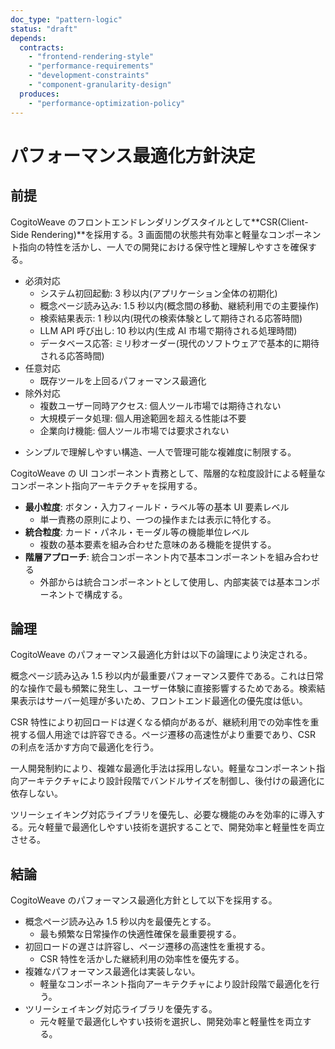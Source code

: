 ```yaml
---
doc_type: "pattern-logic"
status: "draft"
depends:
  contracts:
    - "frontend-rendering-style"
    - "performance-requirements"
    - "development-constraints"
    - "component-granularity-design"
  produces:
    - "performance-optimization-policy"
---
```


# パフォーマンス最適化方針決定

## 前提

<!-- PREMISE_BEGIN: frontend-rendering-style -->

CogitoWeave のフロントエンドレンダリングスタイルとして**CSR(Client-Side Rendering)**を採用する。3 画面間の状態共有効率と軽量なコンポーネント指向の特性を活かし、一人での開発における保守性と理解しやすさを確保する。

<!-- PREMISE_END: frontend-rendering-style -->

<!-- PREMISE_BEGIN: performance-requirements -->

- 必須対応
  - システム初回起動: 3 秒以内(アプリケーション全体の初期化)
  - 概念ページ読み込み: 1.5 秒以内(概念間の移動、継続利用での主要操作)
  - 検索結果表示: 1 秒以内(現代の検索体験として期待される応答時間)
  - LLM API 呼び出し: 10 秒以内(生成 AI 市場で期待される処理時間)
  - データベース応答: ミリ秒オーダー(現代のソフトウェアで基本的に期待される応答時間)
- 任意対応
  - 既存ツールを上回るパフォーマンス最適化
- 除外対応
  - 複数ユーザー同時アクセス: 個人ツール市場では期待されない
  - 大規模データ処理: 個人用途範囲を超える性能は不要
  - 企業向け機能: 個人ツール市場では要求されない

<!-- PREMISE_END: performance-requirements -->

<!-- PREMISE_BEGIN: development-constraints -->

- シンプルで理解しやすい構造、一人で管理可能な複雑度に制限する。

<!-- PREMISE_END: development-constraints -->

<!-- PREMISE_BEGIN: component-granularity-design -->

CogitoWeave の UI コンポーネント責務として、階層的な粒度設計による軽量なコンポーネント指向アーキテクチャを採用する。

- **最小粒度**: ボタン・入力フィールド・ラベル等の基本 UI 要素レベル
  - 単一責務の原則により、一つの操作または表示に特化する。
- **統合粒度**: カード・パネル・モーダル等の機能単位レベル
  - 複数の基本要素を組み合わせた意味のある機能を提供する。
- **階層アプローチ**: 統合コンポーネント内で基本コンポーネントを組み合わせる
  - 外部からは統合コンポーネントとして使用し、内部実装では基本コンポーネントで構成する。

<!-- PREMISE_END: component-granularity-design -->

## 論理

CogitoWeave のパフォーマンス最適化方針は以下の論理により決定される。

概念ページ読み込み 1.5 秒以内が最重要パフォーマンス要件である。これは日常的な操作で最も頻繁に発生し、ユーザー体験に直接影響するためである。検索結果表示はサーバー処理が多いため、フロントエンド最適化の優先度は低い。

CSR 特性により初回ロードは遅くなる傾向があるが、継続利用での効率性を重視する個人用途では許容できる。ページ遷移の高速性がより重要であり、CSR の利点を活かす方向で最適化を行う。

一人開発制約により、複雑な最適化手法は採用しない。軽量なコンポーネント指向アーキテクチャにより設計段階でバンドルサイズを制御し、後付けの最適化に依存しない。

ツリーシェイキング対応ライブラリを優先し、必要な機能のみを効率的に導入する。元々軽量で最適化しやすい技術を選択することで、開発効率と軽量性を両立させる。

## 結論

<!-- GLOBAL_CONCLUSION_BEGIN: performance-optimization-policy -->

CogitoWeave のパフォーマンス最適化方針として以下を採用する。

- 概念ページ読み込み 1.5 秒以内を最優先とする。
  - 最も頻繁な日常操作の快適性確保を最重要視する。
- 初回ロードの遅さは許容し、ページ遷移の高速性を重視する。
  - CSR 特性を活かした継続利用の効率性を優先する。
- 複雑なパフォーマンス最適化は実装しない。
  - 軽量なコンポーネント指向アーキテクチャにより設計段階で最適化を行う。
- ツリーシェイキング対応ライブラリを優先する。
  - 元々軽量で最適化しやすい技術を選択し、開発効率と軽量性を両立する。

<!-- GLOBAL_CONCLUSION_END: performance-optimization-policy -->
